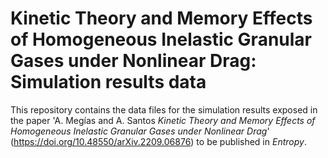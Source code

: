 # Kinetic Theory and Memory Effects of Homogeneous Inelastic Granular Gases under Nonlinear Drag: Simulation results data

This repository contains the data files for the simulation results exposed in the paper 'A. Megías and A. Santos *Kinetic Theory and Memory Effects of Homogeneous Inelastic Granular Gases under Nonlinear Drag*' (https://doi.org/10.48550/arXiv.2209.06876) to be published in *Entropy*.
